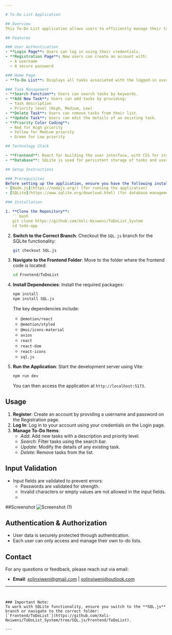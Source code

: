 ```yaml
---

# To-Do List Application

## Overview
This To-Do List application allows users to efficiently manage their tasks with features like user authentication, task prioritization, and a responsive design. The app supports CRUD operations for tasks and uses SQLite for data storage, ensuring a smooth and user-friendly experience.

## Features

### User Authentication
- **Login Page**: Users can log in using their credentials.
- **Registration Page**: New users can create an account with:
  - A username
  - A secure password

### Home Page
- **To-Do List**: Displays all tasks associated with the logged-in user.

### Task Management
- **Search Function**: Users can search tasks by keywords.
- **Add New Task**: Users can add tasks by providing:
  - Task description
  - Priority level (High, Medium, Low)
- **Delete Task**: Users can remove tasks from their list.
- **Update Task**: Users can edit the details of an existing task.
- **Priority Color Coding**:
  - Red for High priority
  - Yellow for Medium priority
  - Green for Low priority

## Technology Stack

- **Frontend**: React for building the user interface, with CSS for styling.
- **Database**: SQLite is used for persistent storage of tasks and user data.

## Setup Instructions

### Prerequisites
Before setting up the application, ensure you have the following installed:
- [Node.js](https://nodejs.org/) (for running the application)
- [SQLite](https://www.sqlite.org/download.html) (for database management)

### Installation

1. **Clone the Repository**:
   ```bash
   git clone https://github.com/Xoli-Nxiweni/ToDoList_System
   cd todo-app
   ```

2. **Switch to the Correct Branch**:
   Checkout the `SQL.js` branch for the SQLite functionality:
   ```bash
   git checkout SQL.js
   ```

3. **Navigate to the Frontend Folder**:
   Move to the folder where the frontend code is located:
   ```bash
   cd Frontend/ToDoList
   ```

4. **Install Dependencies**:
   Install the required packages:
   ```bash
   npm install
   npm install SQL.js
   ```

   The key dependencies include:
   - `@emotion/react`
   - `@emotion/styled`
   - `@mui/icons-material`
   - `axios`
   - `react`
   - `react-dom`
   - `react-icons`
   - `sql.js`

5. **Run the Application**:
   Start the development server using Vite:
   ```bash
   npm run dev
   ```

   You can then access the application at `http://localhost:5173`.

## Usage

1. **Register**: Create an account by providing a username and password on the Registration page.
2. **Log In**: Log in to your account using your credentials on the Login page.
3. **Manage To-Do Items**:
   - *Add*: Add new tasks with a description and priority level.
   - *Search*: Filter tasks using the search bar.
   - *Update*: Modify the details of any existing task.
   - *Delete*: Remove tasks from the list.

## Input Validation
- Input fields are validated to prevent errors:
  - Passwords are validated for strength.
  - Invalid characters or empty values are not allowed in the input fields.
  - 
##Screenshot 
![Screenshot (1)](https://github.com/user-attachments/assets/77672dc9-0a68-42e0-927d-b09607caec63)


## Authentication & Authorization
- User data is securely protected through authentication.
- Each user can only access and manage their own to-do lists.

## Contact
For any questions or feedback, please reach out via email:
- **Email**: [xolinxiweni@gmail.com](mailto:xolinxiweni@gmail.com) | [xolinxiweni@outlook.com](mailto:xolinxiweni@outlook.com)

---
```


### Important Note:
To work with SQLite functionality, ensure you switch to the **SQL.js** branch or navigate to the correct folder:  
[`Frontend/ToDoList`](https://github.com/Xoli-Nxiweni/ToDoList_System/tree/SQL.js/Frontend/ToDoList).

--- 
